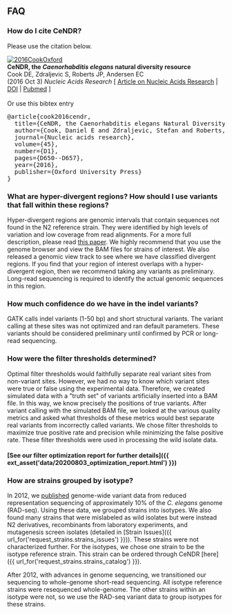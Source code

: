 ## FAQ 

### How do I cite CeNDR?

Please use the citation below.

<div class="pub"><div class="pub-img">
            </div><div class="pub-img-small">
            <a href="https://andersenlab.org/publications/2016CookOxford.pdf" class="thumbnail" target="_blank">
            <img src="{{ ext_asset('img/2016CookOxford.thumb.png') }}" alt="2016CookOxford">
            </a>
            </div><strong>CeNDR, the <em> Caenorhabditis elegans</em> natural diversity resource</strong><br />Cook DE, Zdraljevic S, Roberts JP, Andersen EC
                <br>                
                (2016 Oct 3) <em>Nucleic Acids Research</em> [ <a href="https://nar.oxfordjournals.org/content/early/2016/10/03/nar.gkw893.full">Article on Nucleic Acids Research</a> | <a title="Document Object Identifier; Takes you to the Journal Website" href="https://dx.doi.org/10.1093/nar/gkw893" target="_blank">DOI</a> | <a href="https://www.ncbi.nlm.nih.gov/pubmed/27701074" target="_blank">Pubmed</a> ]
                <br /><br />
      </div>

<div class='clearfix'></div>
Or use this bibtex entry
<pre>
@article{cook2016cendr,
  title={CeNDR, the Caenorhabditis elegans Natural Diversity Resource},
  author={Cook, Daniel E and Zdraljevic, Stefan and Roberts, Joshua P and Andersen, Erik C},
  journal={Nucleic acids research},
  volume={45},
  number={D1},
  pages={D650--D657},
  year={2016},
  publisher={Oxford University Press}
}</pre>

### What are hyper-divergent regions? How should I use variants that fall within these regions? 

Hyper-divergent regions are genomic intervals that contain sequences not found in the N2 reference strain. They were identified by high levels of variation and low coverage from read alignments. For a more full description, please read [this paper](https://andersenlab.org/publications/2021LeeNatureEE.pdf). We highly recommend that you use the genome browser and view the BAM files for strains of interest. We also released a genomic view track to see where we have classified divergent regions. If you find that your region of interest overlaps with a hyper-divergent region, then we recommend taking any variants as preliminary. Long-read sequencing is required to identify the actual genomic sequences in this region.

### How much confidence do we have in the indel variants?

GATK calls indel variants (1-50 bp) and short structural variants. The variant calling at these sites was not optimized and ran default parameters. These variants should be considered preliminary until confirmed by PCR or long-read sequencing.

### How were the filter thresholds determined?

Optimal filter thresholds would faithfully separate real variant sites from non-variant sites. However, we had no way to know which variant sites were true or false using the experimental data. Therefore, we created simulated data with a "truth set" of variants artificially inserted into a BAM file. In this way, we know precisely the positions of true variants. After variant calling with the simulated BAM file, we looked at the various quality metrics and asked what thresholds of these metrics would best separate real variants from incorrectly called variants. We chose filter thresholds to maximize true positive rate and precision while minimizing the false positive rate. These filter thresholds were used in processing the wild isolate data.

#### [See our filter optimization report for further details]({{ ext_asset('data/20200803_optimization_report.html') }})

### How are strains grouped by isotype? <a name='strain-groups'></a>

In 2012, we [published](http://dx.doi.org/10.1038/ng.1050) genome-wide variant data from reduced representation sequencing of approximately 10% of the *C. elegans* genome (RAD-seq). Using these data, we grouped strains into isotypes. We also found many strains that were mislabeled as wild isolates but were instead N2 derivatives, recombinants from laboratory experiments, and mutagenesis screen isolates (detailed in [Strain Issues]({{ url_for('request_strains.strains_issues') }})). These strains were not characterized further. For the isotypes, we chose one strain to be the isotype reference strain. This strain can be ordered through CeNDR [here]({{ url_for('request_strains.strains_catalog') }}).

After 2012, with advances in genome sequencing, we transitioned our sequencing to whole-genome short-read sequencing.
All isotype reference strains were resequenced whole-genome.  The other strains within an isotype were not,
so we use the RAD-seq variant data to group isotypes for these strains.
